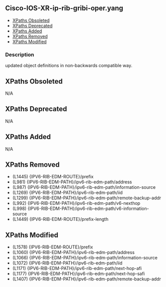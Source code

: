 ## Cisco-IOS-XR-ip-rib-gribi-oper.yang

- [XPaths Obsoleted](#xpaths-obsoleted)
- [XPaths Deprecated](#xpaths-deprecated)
- [XPaths Added](#xpaths-added)
- [XPaths Removed](#xpaths-removed)
- [XPaths Modified](#xpaths-modified)

### Description

updated object definitions in non-backwards compatible way.

## XPaths Obsoleted

N/A

## XPaths Deprecated

N/A

## XPaths Added

N/A

## XPaths Removed

- (L1445)	{IPV6-RIB-EDM-ROUTE}/prefix
- (L981)	{IPV6-RIB-EDM-PATH}/ipv6-rib-edm-path/address
- (L987)	{IPV6-RIB-EDM-PATH}/ipv6-rib-edm-path/information-source
- (L1269)	{IPV6-RIB-EDM-PATH}/ipv6-rib-edm-path/iid
- (L1299)	{IPV6-RIB-EDM-PATH}/ipv6-rib-edm-path/remote-backup-addr
- (L992)	{IPV6-RIB-EDM-PATH}/ipv6-rib-edm-path/v6-nexthop
- (L998)	{IPV6-RIB-EDM-PATH}/ipv6-rib-edm-path/v6-information-source
- (L1449)	{IPV6-RIB-EDM-ROUTE}/prefix-length

## XPaths Modified

- (L1578)	{IPV6-RIB-EDM-ROUTE}/prefix
- (L1060)	{IPV6-RIB-EDM-PATH}/ipv6-rib-edm-path/address
- (L1066)	{IPV6-RIB-EDM-PATH}/ipv6-rib-edm-path/information-source
- (L1072)	{IPV6-RIB-EDM-PATH}/ipv6-rib-edm-path/iid
- (L1171)	{IPV6-RIB-EDM-PATH}/ipv6-rib-edm-path/next-hop-afi
- (L1177)	{IPV6-RIB-EDM-PATH}/ipv6-rib-edm-path/next-hop-safi
- (L1407)	{IPV6-RIB-EDM-PATH}/ipv6-rib-edm-path/remote-backup-addr


